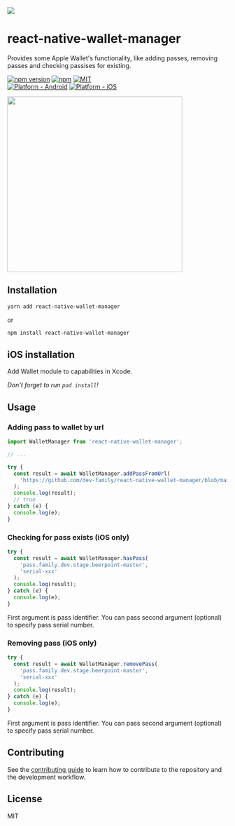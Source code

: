 <a href="https://dev.family/?utm_source=github&utm_medium=react-native-wallet-manager&utm_campaign=readme"><img width="auto" center src="https://dev.family/?utm_source=github&utm_medium=react-native-wallet-manager&utm_campaign=readme" /></a>

# react-native-wallet-manager

Provides some Apple Wallet's functionality, like adding passes, removing passes and checking passises for existing.

[![npm version](https://badge.fury.io/js/react-native-wallet-manager.svg)](https://www.npmjs.org/package/react-native-wallet-manager)
[![npm](https://img.shields.io/npm/dt/react-native-wallet-manager.svg)](https://www.npmjs.org/package/react-native-wallet-manager)
[![MIT](https://img.shields.io/dub/l/vibe-d.svg)](https://opensource.org/licenses/MIT)
<br>
[![Platform - Android](https://img.shields.io/badge/platform-Android-3ddc84.svg?style=flat&logo=android)](https://www.android.com)
[![Platform - iOS](https://img.shields.io/badge/platform-iOS-000.svg?style=flat&logo=apple)](https://developer.apple.com/ios)

<img width="400" height="auto" center src="https://github.com/dev-family/react-native-wallet-manager/blob/main/docs/screenshot.png?raw=true" />

## Installation

```sh
yarn add react-native-wallet-manager
```

or

```sh
npm install react-native-wallet-manager
```

## iOS installation

Add Wallet module to capabilities in Xcode.

_Don't forget to run `pod install`!_

## Usage

### Adding pass to wallet by url

```js
import WalletManager from 'react-native-wallet-manager';

// ...

try {
  const result = await WalletManager.addPassFromUrl(
    'https://github.com/dev-family/react-native-wallet-manager/blob/main/example/resources/test.pkpass?raw=true'
  );
  console.log(result);
  // true
} catch (e) {
  console.log(e);
}
```

### Checking for pass exists (iOS only)

```js
try {
  const result = await WalletManager.hasPass(
    'pass.family.dev.stage.beerpoint-master',
    'serial-xxx'
  );
  console.log(result);
} catch (e) {
  console.log(e);
}
```

First argument is pass identifier. You can pass second argument (optional) to specify pass serial number.

### Removing pass (iOS only)

```js
try {
  const result = await WalletManager.removePass(
    'pass.family.dev.stage.beerpoint-master',
    'serial-xxx'
  );
  console.log(result);
} catch (e) {
  console.log(e);
}
```

First argument is pass identifier. You can pass second argument (optional) to specify pass serial number.

## Contributing

See the [contributing guide](CONTRIBUTING.md) to learn how to contribute to the repository and the development workflow.

## License

MIT
